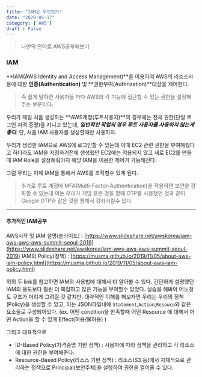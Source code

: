 ```yaml
---
title: "IAM은 무엇인가"
date: "2020-05-17"
category: ['AWS']
draft : False
---
```


>나만의 언어로 AWS공부해보기

### IAM

**IAM(AWS Identity and Access Management)**을 이용하여
AWS의 리소스사용에 대한 **인증(Authentication)** 및 **권한부여(Authrization)**대상을 제어한다.
> 즉 쉽게 말하면 사용자들 마다 AWS의 각 기능에 접근할 수 있는 권한을 설정해주는 부분이다.

우리가 제일 처음 생성하는 **AWS계정(루트사용자)**의 경우에는 전체 권한(단일 로그인 자격 증명)을 지니고 있는데, **_일반적인 작업의 경우 루트 사용자를 사용하지 않는게 좋다_**. 단, 처음 IAM 사용자를 생성할때만 사용하자.

우리가 생성한 IAM으로 AWS에 로그인할 수 있는데 이때 EC2 관련 권한을 부여해줬다고 하더라도 IAM을 지정하기전에 생성했던 EC2에는 적용되지 않고
새로 EC2를 만들때 IAM Role을 설정해줘야지 해당 IAM을 이용한 제어가 가능해진다.

그럼 우리는 이제 IAM을 통해서 AWS를 조작할수 있게 된다.

> 추가로 루트 계정에 MFA(Multi-Factor-Authentication)을 적용하면 보안을 강화할 수 있는데 이는 우리가 게임 같은 것을 할때 OTP를 사용했던 것과 같이 Google OTP와 같은 것을 통해서 강화시킬수 있다.


***

#### 추가적인 IAM공부

AWS시작 및 IAM 설명(슬라이드) : [https://www.slideshare.net/awskorea/iam-aws-aws-aws-summit-seoul-2019](https://www.slideshare.net/awskorea/iam-aws-aws-aws-summit-seoul-2019)
IAM의 Policy(정책) : [https://musma.github.io/2019/11/05/about-aws-iam-policy.html](https://musma.github.io/2019/11/05/about-aws-iam-policy.html)

위의 두 link를 참고하면 IAM의 사용법에 대해서 더 알아볼 수 있다. 
간단하게 설명했던 IAM의 용도보다 훨씬 더 복잡하고 많은 기능을 부여할수 있었다. 실습을 해봐야 어느정도 구조가 머리게 그려질 것 같지만, 대략적인 이해를 해보자면 우리는 우리의 정책(Policy)을 생성할 수 있고, 이는 JSON파일내에 `Statement`,`Action`,`Resouce`와 같은 요소들로 구성되어있다.
(ex. 어떤 condition을 만족할때 어떤 Resource 에 대해서 어떤 Action을 할 수 있게 Effect(허용/불허용) )

그리고 대표적으로 
* ID-Based Policy(자격중명 기반 정책) : 사용자에 따라 정책을 관리하고 각 리소스에 대한 권한을 부여해준다.
* Resource-Based Policy(리소스 기반 정책) : 리소스(S3 등)에서 자체적으로 관리하는 정책으로 Principal(보안주체)을 설정하여 권한을 열어줄 수 있다.


 
